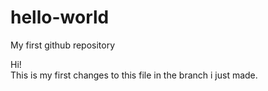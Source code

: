 # hello-world
My first github repository

Hi!  
This is my first changes to this file in the branch i just made. 
